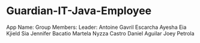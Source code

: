# Guardian-IT-Java-Employee

App Name: 
Group Members:
Leader: Antoine Gavril Escarcha
Ayesha Eia Kjield Sia
Jennifer Bacatio
Martela Nyzza Castro
Daniel Aguilar
Joey Petrola

